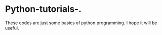 # Python-tutorials-.

These codes are just some basics of python programming.
I hope it will be useful.
